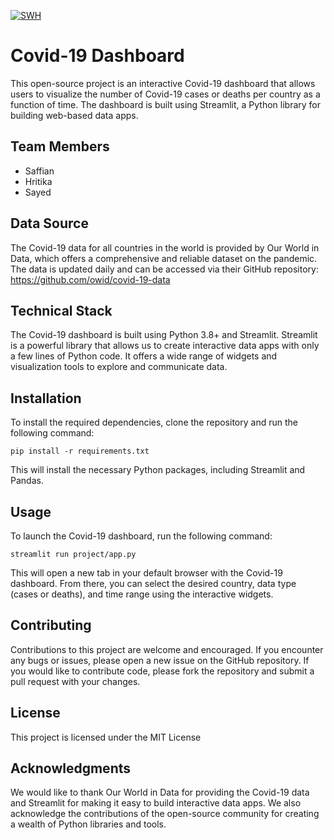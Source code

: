 [![SWH](https://archive.softwareheritage.org/badge/swh:1:dir:76b00b1af148405546d1d9e7581bfafa11edea68/)](https://archive.softwareheritage.org/swh:1:dir:76b00b1af148405546d1d9e7581bfafa11edea68;origin=https://github.com/Saffian-Asghar/dashboardteam1;visit=swh:1:snp:28f8dbc40f520fa461443abef0528abe7301e1bc;anchor=swh:1:rev:ed8bde274b5b5a73c5b5b034b0fae9a3a9008f1f)
# Covid-19 Dashboard
This open-source project is an interactive Covid-19 dashboard that allows users to visualize the number of Covid-19 cases or deaths per country as a function of time. The dashboard is built using Streamlit, a Python library for building web-based data apps.

## Team Members
- Saffian
- Hritika 
- Sayed
## Data Source
The Covid-19 data for all countries in the world is provided by Our World in Data, which offers a comprehensive and reliable dataset on the pandemic. The data is updated daily and can be accessed via their GitHub repository: https://github.com/owid/covid-19-data

## Technical Stack
The Covid-19 dashboard is built using Python 3.8+ and Streamlit. Streamlit is a powerful library that allows us to create interactive data apps with only a few lines of Python code. It offers a wide range of widgets and visualization tools to explore and communicate data.

## Installation
To install the required dependencies, clone the repository and run the following command:

```
pip install -r requirements.txt
```
This will install the necessary Python packages, including Streamlit and Pandas.
## Usage
To launch the Covid-19 dashboard, run the following command:

```
streamlit run project/app.py
```
This will open a new tab in your default browser with the Covid-19 dashboard. From there, you can select the desired country, data type (cases or deaths), and time range using the interactive widgets.

## Contributing
Contributions to this project are welcome and encouraged. If you encounter any bugs or issues, please open a new issue on the GitHub repository. If you would like to contribute code, please fork the repository and submit a pull request with your changes.

## License
This project is licensed under the MIT License

## Acknowledgments
We would like to thank Our World in Data for providing the Covid-19 data and Streamlit for making it easy to build interactive data apps. We also acknowledge the contributions of the open-source community for creating a wealth of Python libraries and tools.

